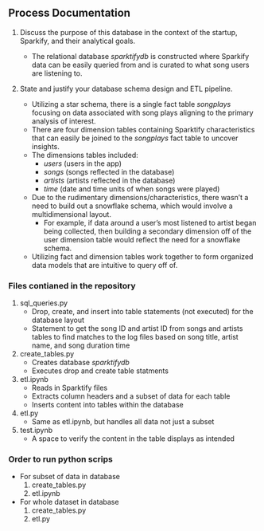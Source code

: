 ## Process Documentation

1. Discuss the purpose of this database in the context of the startup, Sparkify, and their analytical goals.
    - The relational database *sparktifydb* is constructed where Sparkify data can be easily queried from and is curated to what song users are listening to.


2. State and justify your database schema design and ETL pipeline.
    - Utilizing a star schema, there is a single fact table *songplays* focusing on data associated with song plays aligning to the primary analysis of interest. 
    - There are four dimension tables containing Sparktify characteristics that can easily be joined to the *songplays* fact table to uncover insights. 
    - The dimensions tables included: 
        - *users* (users in the app) 
        - *songs* (songs reflected in the database) 
        - *artists* (artists reflected in the database) 
        - *time* (date and time units of when songs were played) 
    - Due to the rudimentary dimensions/characteristics, there wasn’t a need to build out a snowflake schema, which would involve a multidimensional layout. 
        - For example, if data around a user’s most listened to artist began being collected, then building a secondary dimension off of the user dimension table would reflect the need for a snowflake schema. 
    - Utilizing fact and dimension tables work together to form organized data models that are intuitive to query off of.


### Files contianed in the repository
1. sql_queries.py
    - Drop, create, and insert into table statements (not executed) for the database layout
    - Statement to get the song ID and artist ID from songs and artists tables to find matches to the log files based on song title, artist name, and song duration time
2. create_tables.py
    - Creates database *sparktifydb*
    - Executes drop and create table statments
3. etl.ipynb
    - Reads in Sparktify files
    - Extracts column headers and a subset of data for each table
    - Inserts content into tables within the database
4. etl.py
    - Same as etl.ipynb, but handles all data not just a subset
5. test.ipynb
    - A space to verify the content in the table displays as intended

### Order to run python scrips
- For subset of data in database
    1. create_tables.py
    2. etl.ipynb
- For whole dataset in database
    1. create_tables.py
    2. etl.py
